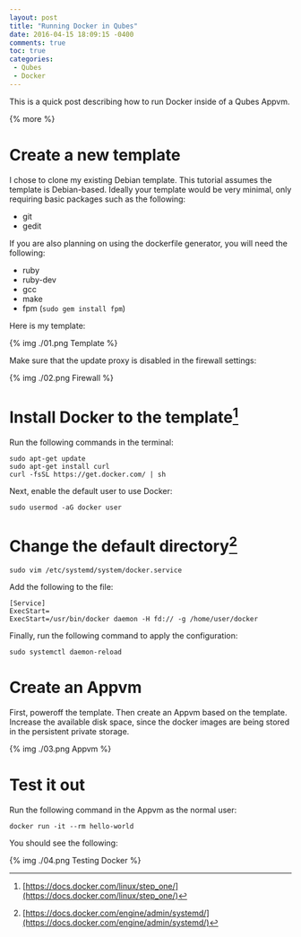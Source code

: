 ```yaml
---
layout: post
title: "Running Docker in Qubes"
date: 2016-04-15 18:09:15 -0400
comments: true
toc: true
categories: 
 - Qubes
 - Docker
---
```


This is a quick post describing how to run Docker inside of a Qubes Appvm.

{% more %}

# Create a new template

I chose to clone my existing Debian template. This tutorial assumes the template is Debian-based. Ideally your template would be very minimal, only requiring basic packages such as the following:

 - git
 - gedit
 
If you are also planning on using the dockerfile generator, you will need the following:

 - ruby
 - ruby-dev
 - gcc
 - make
 - fpm (`sudo gem install fpm`)

Here is my template:

{% img ./01.png Template %}

Make sure that the update proxy is disabled in the firewall settings:

{% img ./02.png Firewall %}

# Install Docker to the template[^1]

Run the following commands in the terminal:

    sudo apt-get update
    sudo apt-get install curl
    curl -fsSL https://get.docker.com/ | sh
      
Next, enable the default user to use Docker:
   
    sudo usermod -aG docker user
   
# Change the default directory[^2]

    sudo vim /etc/systemd/system/docker.service

Add the following to the file:

    [Service]
    ExecStart=
    ExecStart=/usr/bin/docker daemon -H fd:// -g /home/user/docker

Finally, run the following command to apply the configuration:

    sudo systemctl daemon-reload

# Create an Appvm

First, poweroff the template. Then create an Appvm based on the template. Increase the available disk space, since the docker images are being stored in the persistent private storage.

{% img ./03.png Appvm %}

# Test it out

Run the following command in the Appvm as the normal user:

    docker run -it --rm hello-world
   
You should see the following:

{% img ./04.png Testing Docker %}

[^1]: [https://docs.docker.com/linux/step_one/](https://docs.docker.com/linux/step_one/)
[^2]: [https://docs.docker.com/engine/admin/systemd/](https://docs.docker.com/engine/admin/systemd/)

